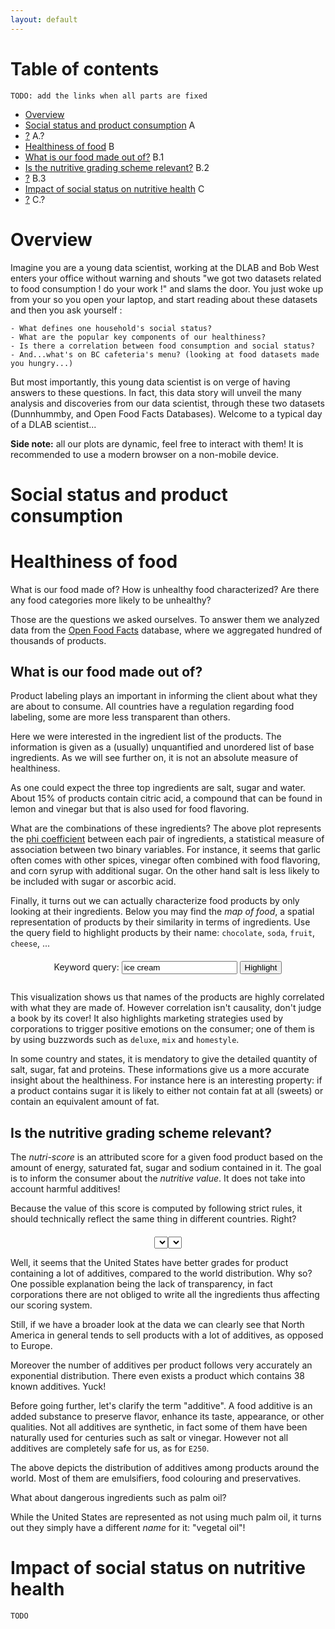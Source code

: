 ```yaml
---
layout: default
---
```


# Table of contents

`TODO: add the links when all parts are fixed`

<ul class="toc">
    <li class="li-bold">
        <a href="#overview"><span class="title">Overview</span></a>
        <span class="chapter"></span>
    </li>
    <li class="li-bold">
        <a href="#"><span class="title">Social status and product consumption</span></a>
        <span class="chapter">A</span>
    </li>
    <li>
        <a href="#"><span class="title right">?</span></a>
        <span class="chapter">A.?</span>
    </li>
    <li class="li-bold">
        <a href="#"><span class="title">Healthiness of food</span></a>
        <span class="chapter">B</span>
    </li>
    <li>
        <a href="#"><span class="title right">What is our food made out of?</span></a>
        <span class="chapter">B.1</span>
    </li>
    <li>
        <a href="#"><span class="title right">Is the nutritive grading scheme relevant?</span></a>
        <span class="chapter">B.2</span>
    </li>
    <li>
        <a href="#"><span class="title right">?</span></a>
        <span class="chapter">B.3</span>
    </li>
    <li class="li-bold">
        <a href="#"><span class="title">Impact of social status on nutritive health</span></a>
        <span class="chapter">C</span>
    </li>
    <li>
        <a href="#"><span class="title right">?</span></a>
        <span class="chapter">C.?</span>
    </li>
</ul>

# Overview

Imagine you are a young data scientist, working at the DLAB and Bob West enters your office without warning and shouts "we got two datasets related to food consumption ! do your work !" and slams the door.
You just woke up from your so you open your laptop, and start reading about these datasets and then you ask yourself :

	- What defines one household's social status?
	- What are the popular key components of our healthiness?
	- Is there a correlation between food consumption and social status?
	- And...what's on BC cafeteria's menu? (looking at food datasets made you hungry...)

But most importantly, this young data scientist is on verge of having answers to these questions. In fact, this data story will unveil the many analysis and discoveries from our data scientist, through these two datasets (Dunnhummby, and Open Food Facts Databases).
Welcome to a typical day of a DLAB scientist...     

**Side note:** all our plots are dynamic, feel free to interact with them! It is recommended to use a modern browser on a non-mobile device.

# Social status and product consumption

<div id="purchases-income"></div>

<div id="purchases-age"></div>

<div id="purchases-marital"></div>

# Healthiness of food

What is our food made of? How is unhealthy food characterized? Are there any food categories more likely to be unhealthy?

Those are the questions we asked ourselves. To answer them we analyzed data from the [Open Food Facts](https://openfoodfacts.org) database, where we aggregated hundred of thousands of products.

## What is our food made out of?

Product labeling plays an important in informing the client about what they are about to consume. All countries have a regulation regarding food labeling, some are more less transparent than others.

Here we were interested in the ingredient list of the products. The information is given as a (usually) unquantified and unordered list of base ingredients. As we will see further on, it is not an absolute measure of healthiness.

<div id="top-ingredients"></div>

As one could expect the three top ingredients are salt, sugar and water. About 15% of products contain citric acid, a compound that can be found in lemon and vinegar but that is also used for food flavoring.

<div id="correlation-ingredients"></div>

What are the combinations of these ingredients? The above plot represents the [phi coefficient](https://en.wikipedia.org/wiki/Phi_coefficient) between each pair of ingredients, a statistical measure of association between two binary variables. For instance, it seems that garlic often comes with other spices, vinegar often combined with food flavoring, and corn syrup with additional sugar. On the other hand salt is less likely to be included with sugar or ascorbic acid. 

Finally, it turns out we can actually characterize food products by only looking at their ingredients. Below you may find the _map of food_, a spatial representation of products by their similarity in terms of ingredients. Use the query field to highlight products by their name: `chocolate`, `soda`, `fruit`, `cheese`, ...

<div style="text-align: center; margin-top: 20px">
<form action="#" id="query-form" style="display: inline-block">
  Keyword query: <input type="text" name="query" id="query-text" value="ice cream">
  <input type="submit" value="Highlight">
</form>
</div>
<div id="products-ingredients"></div>

This visualization shows us that names of the products are highly correlated with what they are made of. However correlation isn't causality, don't judge a book by its cover! It also highlights marketing strategies used by corporations to trigger positive emotions on the consumer; one of them is by using buzzwords such as `deluxe`, `mix` and `homestyle`.

<div id="correlation-sugars-fat"></div>

In some country and states, it is mendatory to give the detailed quantity of salt, sugar, fat and proteins. These informations give us a more accurate insight about the healthiness. For instance here is an interesting property: if a product contains sugar it is likely to either not contain fat at all (sweets) or contain an equivalent amount of fat.

## Is the nutritive grading scheme relevant?

The _nutri-score_ is an attributed score for a given food product based on the amount of energy, saturated fat, sugar and sodium contained in it. The goal is to inform the consumer about the _nutritive value_. It does not take into account harmful additives!

Because the value of this score is computed by following strict rules, it should technically reflect the same thing in different countries. Right?

<div style="text-align: center; margin-top: 20px">
    <select name="grade-quantifier-select" id="grade-quantifier-select"></select><select name="grade-category-select" id="grade-category-select"></select>
</div>
<div id="nutrition-grade"></div>

Well, it seems that the United States have better grades for product containing a lot of additives, compared to the world distribution. Why so? One possible explanation being the lack of transparency, in fact corporations there are not obliged to write all the ingredients thus affecting our scoring system.

<div id="top-country-additives"></div>

Still, if we have a broader look at the data we can clearly see that North America in general tends to sell products with a lot of additives, as opposed to Europe.

<div id="additives-per-product"></div>

Moreover the number of additives per product follows very accurately an exponential distribution. There even exists a product which contains 38 known additives. Yuck!

Before going further, let's clarify the term "additive". A food additive is an added substance to preserve flavor, enhance its taste, appearance, or other qualities. Not all additives are synthetic, in fact some of them have been naturally used for centuries such as salt or vinegar. However not all additives are completely safe for us, as for `E250`.

<div id="top-additives"></div>

The above depicts the distribution of additives among products around the world. Most of them are emulsifiers, food colouring and preservatives.

What about dangerous ingredients such as palm oil?

<div id="top-country-palm-oil"></div>

While the United States are represented as not using much palm oil, it turns out they simply have a different _name_ for it: "vegetal oil"!

# Impact of social status on nutritive health

```TODO```
